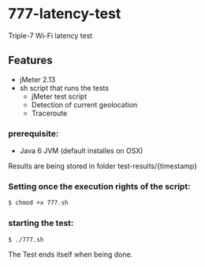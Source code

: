 # 777-latency-test
Triple-7 Wi-Fi latency test

## Features

- jMeter 2.13
- sh script that runs the tests
	- jMeter test script
	- Detection of current geolocation
	- Traceroute

### prerequisite:
- Java 6 JVM (default installes on OSX)

Results are being stored in folder test-results/{timestamp}

### Setting once the execution rights of the script:
```bash
$ chmod +x 777.sh
```

### starting the test:
```bash
$ ./777.sh
```

The Test ends itself when being done.

